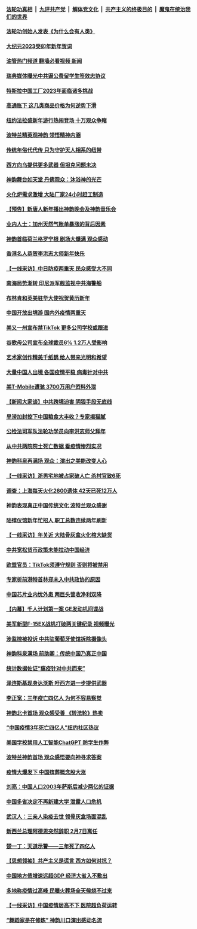 ####  [法轮功真相](../../../../basic/blob/master/README.md?t=01221212) &nbsp;|&nbsp; [九评共产党](../../../../9ping.md/blob/master/README.md?t=01221212) &nbsp;|&nbsp; [解体党文化](../../../../jtdwh.md/blob/master/README.md?t=01221212)  &nbsp;|&nbsp; [共产主义的终极目的](../../../../gczydzjmd.md/blob/master/README.md?t=01221212) &nbsp;|&nbsp; [魔鬼在统治我们的世界](../../../../mgztzwmdsj.md/blob/master/README.md?t=01221212) 

#### [法轮功创始人发表《为什么会有人类》](../pages/nf4514/n13912117.md?t=01221212) 

#### [大纪元2023癸卯年新年贺词](../pages/nf4514/n13912003.md?t=01221212) 

#### [油管热门频道 翻墙必看视频 新闻](http://129.146.143.75:81/youtube.html?01221212)

#### [瑞典媒体曝光中共逼公费留学生签效忠协议](../pages/nf4514/n13912574.md?t=01221212) 

#### [特斯拉中国工厂2023年面临诸多挑战](../pages/nf4514/n13912365.md?t=01221212) 

#### [高通胀下 这几类商品价格为何逆势下滑](../pages/nf4514/n13912549.md?t=01221212) 

#### [纽约法拉盛新年游行热闹登场 十万观众争睹](../pages/nf4514/n13912600.md?t=01221212) 

#### [波特兰精英观神韵 领悟精神内涵](../pages/nf4514/n13912504.md?t=01221212) 

#### [传统年俗代代传  只为守护天人相系的纽带](../pages/nf4514/n13906912.md?t=01221212) 

#### [西方向乌提供更多武器 但坦克问题未决](../pages/nf4514/n13912538.md?t=01221212) 

#### [神韵舞台如天堂 丹佛观众：沐浴神的光芒](../pages/nf4514/n13912486.md?t=01221212) 

#### [火化炉需求激增 大陆厂家24小时赶工制造](../pages/nf4514/n13912205.md?t=01221212) 

#### [【预告】新唐人新年播出神韵晚会及神韵音乐会](../pages/nf4514/n13906542.md?t=01221212) 

#### [业内人士：加州天然气账单暴涨的背后因素](../pages/nf4514/n13912139.md?t=01221212) 

#### [神韵首临荷兰格罗宁根 剧场大爆满 观众感动](../pages/nf4514/n13912423.md?t=01221212) 

#### [香港名人恭贺李洪志大师新年快乐](../pages/nf4514/n13912149.md?t=01221212) 

#### [【一线采访】中日防疫两重天 民众感受大不同](../pages/nf4514/n13911780.md?t=01221212) 

#### [南海局势渐转 印尼派军舰监视中共海警船](../pages/nf4514/n13912038.md?t=01221212) 

#### [布林肯和英美驻华大使祝贺黄历新年](../pages/nf4514/n13912047.md?t=01221212) 

#### [中国开放出境游 国内外疫情两重天](../pages/nf4514/n13911363.md?t=01221212) 

#### [美又一州宣布禁TikTok 更多公司学校或跟进](../pages/nf4514/n13911993.md?t=01221212) 

#### [谷歌母公司宣布全球裁员6% 1.2万人受影响](../pages/nf4514/n13911901.md?t=01221212) 

#### [艺术家创作精美千纸鹤 给人带来光明和希望](../pages/nf4514/n13911552.md?t=01221212) 

#### [大量中国人出境 各国疫情平稳 病毒针对中共](../pages/nf4514/n13911820.md?t=01221212) 

#### [美T-Mobile遭骇 3700万用户资料外泄](../pages/nf4514/n13911980.md?t=01221212) 

#### [【新闻大家谈】中共跨境迫害 阴狠手段无底线](../pages/nf4514/n13911932.md?t=01221212) 

#### [旱涝加封控下中国粮食大丰收？专家揭猫腻](../pages/nf4514/n13911918.md?t=01221212) 

#### [公检法司军队法轮功学员向李洪志师父拜年](../pages/nf4514/n13911778.md?t=01221212) 

#### [从中共两院院士死亡数据 看疫情惨烈实况](../pages/nf4514/n13910619.md?t=01221212) 

#### [神韵科泉再满场 观众：演出之美能改变人心](../pages/nf4514/n13911904.md?t=01221212) 

#### [【一线采访】浙男宅地被占家破人亡 杀村官致6死](../pages/nf4514/n13911782.md?t=01221212) 

#### [调查：上海每天火化2600遗体 42天已死12万人](../pages/nf4514/n13911520.md?t=01221212) 

#### [神韵表现真正中国传统文化 波特兰观众感谢](../pages/nf4514/n13911781.md?t=01221212) 

#### [陆殡仪馆新年忙招人 职工总数连续两年刷新](../pages/nf4514/n13911599.md?t=01221212) 

#### [【一线采访】年关近 大陆骨灰盒火化棺大缺货](../pages/nf4514/n13911389.md?t=01221212) 

#### [中共宽松货币政策未能拉动中国经济](../pages/nf4514/n13911357.md?t=01221212) 

#### [欧盟官员：TikTok须遵守规则 否则将被禁用](../pages/nf4514/n13911307.md?t=01221212) 

#### [专家析前港特首林郑未入中共政协的原因](../pages/nf4514/n13909867.md?t=01221212) 

#### [中国芯片业内忧外患 两巨头营收净利双降](../pages/nf4514/n13911236.md?t=01221212) 

#### [【内幕】千人计划第一案 GE发动机间谍战](../pages/nf4514/n13910609.md?t=01221212) 

#### [美军新型F-15EX战机打破两关键纪录 视频曝光](../pages/nf4514/n13911211.md?t=01221212) 

#### [涉监控被投诉 中共驻葡萄牙使馆拆除摄像头](../pages/nf4514/n13911198.md?t=01221212) 

#### [神韵科泉满场 前助卿：传统中国乃真正中国](../pages/nf4514/n13911122.md?t=01221212) 

#### [统计数据佐证“瘟疫针对中共而来”](../pages/nf4514/n13911081.md?t=01221212) 

#### [泽连斯基现身达沃斯 吁西方进一步提供武器](../pages/nf4514/n13910968.md?t=01221212) 

#### [李正宽：三年疫亡四亿人 为何不容易察觉](../pages/nf4514/n13910253.md?t=01221212) 

#### [神韵北卡首场 观众感受善 《转法轮》热卖](../pages/nf4514/n13910824.md?t=01221212) 

#### [“中国疫情3年死亡四亿人”纽约社区热议](../pages/nf4514/n13909776.md?t=01221212) 

#### [美国学校禁用人工智能ChatGPT 防学生作弊](../pages/nf4514/n13910486.md?t=01221212) 

#### [波特兰神韵首场 观众感悟要向神寻求答案](../pages/nf4514/n13910969.md?t=01221212) 

#### [疫情大爆发下 中国殡葬概念股大涨](../pages/nf4514/n13910670.md?t=01221212) 

#### [刘亮：中国人口2003年萨斯后减少两亿的证据](../pages/nf4514/n13910621.md?t=01221212) 

#### [中国多省决定不再新建大学 泄露人口危机](../pages/nf4514/n13910617.md?t=01221212) 

#### [武汉人：三亲人染疫去世 领骨灰盒场面混乱](../pages/nf4514/n13910461.md?t=01221212) 

#### [新西兰总理阿德恩突然辞职 2月7日离任](../pages/nf4514/n13910435.md?t=01221212) 

#### [楚一丁：天道示警——三年死了四亿人](../pages/nf4514/n13910412.md?t=01221212) 

#### [【思想领袖】共产主义是谎言 西方如何对抗？](../pages/nf4514/n13879158.md?t=01221212) 

#### [中国地方债增速远超GDP 经济大省入不敷出](../pages/nf4514/n13910332.md?t=01221212) 

#### [多地称疫情过高峰 民曝火葬场全天候烧不过来](../pages/nf4514/n13910059.md?t=01221212) 

#### [【一线采访】中国疫情居高不下 医院超负荷运转](../pages/nf4514/n13910046.md?t=01221212) 

#### [“舞蹈家是在修炼” 神韵川口演出感动名流](../pages/nf4514/n13910234.md?t=01221212) 

<img src='http://gfw-breaker.win/goodnews/indexes/nf4514.md' width='0px' height='0px'/>
